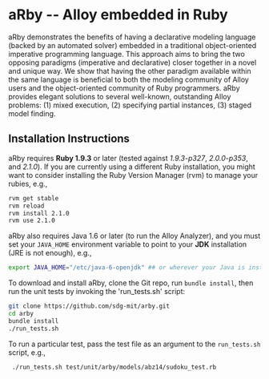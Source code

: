 aRby -- Alloy embedded in Ruby
==========

aRby demonstrates the benefits of having a declarative modeling language (backed by an automated solver) embedded in a traditional object-oriented imperative programming language.  This approach aims to bring the two opposing paradigms (imperative and declarative) closer together in a novel and unique way. We show that having the other paradigm available within the same language is beneficial to both the modeling community of Alloy users and the object-oriented community of Ruby programmers.  aRby provides elegant solutions to several well-known, outstanding Alloy problems: (1) mixed execution, (2) specifying partial instances, (3) staged model finding.

## Installation Instructions

aRby requires **Ruby 1.9.3** or later (tested against *1.9.3-p327*, *2.0.0-p353*, and *2.1.0*).  If you are currently using a different Ruby installation, you might want to consider installing the Ruby Version Manager (rvm) to manage your rubies, e.g., 

 ```bash
 rvm get stable
 rvm reload
 rvm install 2.1.0
 rvm use 2.1.0
 ```
 
aRby also requires Java 1.6 or later (to run the Alloy Analyzer), and you must set your `JAVA_HOME` environment variable to point to your **JDK** installation (JRE is not enough), e.g., 

```bash
export JAVA_HOME="/etc/java-6-openjdk" ## or wherever your Java is installed
```
 
To download and install aRby, clone the Git repo, run `bundle install`, then run the unit tests by invoking the 'run_tests.sh' script:

 ```bash
 git clone https://github.com/sdg-mit/arby.git
 cd arby
 bundle install
 ./run_tests.sh
 ```
 
To run a particular test, pass the test file as an argument to the `run_tests.sh` script, e.g.,
 
```bash
 ./run_tests.sh test/unit/arby/models/abz14/sudoku_test.rb
```
  

 
